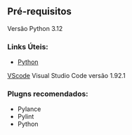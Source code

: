## Pré-requisitos

Versão Python 3.12
### Links Úteis:
+ [Python](https://www.python.org/downloads/)

[VScode](https://github.com/AleDevir/cypress-basico-v2/blob/main/lessons/_pre-requirements_.md) Visual Studio Code versão 1.92.1 

### Plugns recomendados:
+ Pylance
+ Pylint
+ Python
